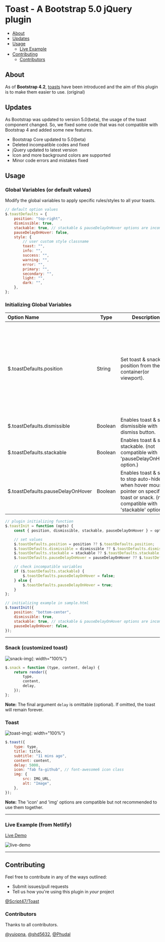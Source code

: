 # Toast - A Bootstrap 5.0 jQuery plugin

-   [About](#about)
-   [Updates](#updates)
-   [Usage](#usage)
    -   [Live Example](https://romantic-wozniak-01d0b4.netlify.app/)
-   [Contributing](#contributing)
    -   [Contributors](#contributors)

## About

As of **Bootstrap 4.2**, [toasts](https://getbootstrap.com/docs/4.2/components/toasts/) have been introduced and the aim of this plugin is to make them easier to use. (original)

## Updates

As Bootstrap was updated to version 5.0(beta), the usage of the toast component changed. So, we fixed some code that was not compatible with Bootstrap 4 and added some new features.

-   Bootstrap Core updated to 5.0(beta)
-   Deleted incompatible codes and fixed
-   jQuery updated to latest version
-   Icon and more background colors are supported
-   Minor code errors and mistakes fixed

## Usage

### Global Variables (or default values)

Modify the global variables to apply specific rules/styles to all your toasts.

```js
// default option values
$.toastDefaults = {
    position: "top-right",
    dismissible: true,
    stackable: true, // stackable & pauseDelayOnHover options are incompatible
    pauseDelayOnHover: false,
    style: {
        // user custom style classname
        toast: "",
        info: "",
        success: "",
        warning: "",
        error: "",
        primary: "",
        secondary: "",
        light: "",
        dark: "",
    },
};
```

### Initializing Global Variables

| Option Name                       | Type    | Description                                                                                                                            | Values                                                                                                                                  |
| :-------------------------------- | ------- | -------------------------------------------------------------------------------------------------------------------------------------- | --------------------------------------------------------------------------------------------------------------------------------------- |
| $.toastDefaults.position          | String  | Set toast & snack position from the container(or viewport).                                                                            | 'top-right' \| 'top-center' \| 'top-left' \| 'bottom-right' \| 'bottom-center' \| 'bottom-left' (middle option currently not-supported) |
| $.toastDefaults.dismissible       | Boolean | Enables toast & snack dismissible with dismiss button.                                                                                 | true \| false                                                                                                                           |
| $.toastDefaults.stackable         | Boolean | Enables toast & snack stackable. (not compatible with 'pauseDelayOnHover' option.)                                                     | true \| false                                                                                                                           |
| $.toastDefaults.pauseDelayOnHover | Boolean | Enables toast & snack to stop auto-hide when hover mouse pointer on specific toast or snack. (not compatible with 'stackable' option.) | true \| false                                                                                                                           |

```js
// plugin initializing function
$.toastInit = function (opts) {
    const { position, dismissible, stackable, pauseDelayOnHover } = opts;

    // set values
    $.toastDefaults.position = position ?? $.toastDefaults.position;
    $.toastDefaults.dismissible = dismissible ?? $.toastDefaults.dismissible;
    $.toastDefaults.stackable = stackable ?? $.toastDefaults.stackable;
    $.toastDefaults.pauseDelayOnHover = pauseDelayOnHover ?? $.toastDefaults.pauseDelayOnHover;

    // check incompatible variables
    if ($.toastDefaults.stackable) {
        $.toastDefaults.pauseDelayOnHover = false;
    } else {
        $.toastDefaults.pauseDelayOnHover = true;
    }
};
```

```js
// initializing example in sample.html
$.toastInit({
    position: "bottom-center",
    dismissible: true,
    stackable: true, // stackable & pauseDelayOnHover options are incompatible
    pauseDelayOnHover: false,
});
```

---

### Snack (customized toast)

![snack-img](http://soya.moe:463/CDN/snack.png){: width="100%"}

```js
$.snack = function (type, content, delay) {
    return render({
        type,
        content,
        delay,
    });
};
```

**Note:** The final argument `delay` is omittable (optional). If omitted, the toast will remain forever.

### Toast

![toast-img](http://soya.moe:463/CDN/toast.png){: width="100%"}

```js
$.toast({
    type: type,
    title: title,
    subtitle: "11 mins ago",
    content: content,
    delay: 5000,
    icon: "fab fa-github", // font-awesome6 icon class
    img: {
        src: IMG_URL,
        alt: "Image",
    },
});
```

**Note:** The 'icon' and 'img' options are compatible but not recommended to use them together.

---

### Live Example (from Netlify)

[Live Demo](https://romantic-wozniak-01d0b4.netlify.app/)

![live-demo](http://soya.moe:463/CDN/live-demo.png)

---

## Contributing

Feel free to contribute in any of the ways outlined:

-   Submit issues/pull requests
-   Tell us how you're using this plugin in _your_ project

[@Script47/Toast](https://github.com/Script47/Toast)

### Contributors

Thanks to all contributors.

[@yuiopna](https://github.com/yuiopna), [@shd5632](https://github.com/shd5632), [@Phudal](https://github.com/Phudal)
